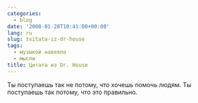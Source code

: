 ```yaml
---
categories:
  - blog
date: '2008-01-28T10:41:00+00:00'
lang: ru
slug: tsitata-iz-dr-house
tags:
  - музыкой навеяло
  - мысли
title: Цитата из Dr. House
---
```




Ты поступаешь так не потому, что хочешь помочь людям. Ты поступаешь так потому, что это правильно.